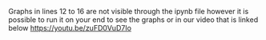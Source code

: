 Graphs in lines 12 to 16 are not visible through the ipynb file however it is possible to run it on your end to see the graphs or in our video that is linked below
https://youtu.be/zuFD0VuD7Io
